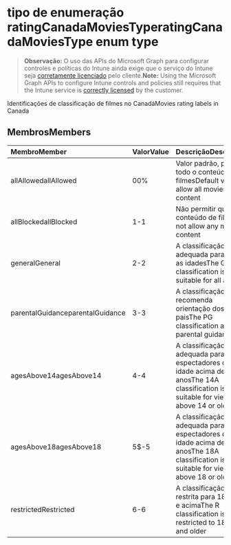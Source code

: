 # <a name="ratingcanadamoviestype-enum-type"></a><span data-ttu-id="013e8-101">tipo de enumeração ratingCanadaMoviesType</span><span class="sxs-lookup"><span data-stu-id="013e8-101">ratingCanadaMoviesType enum type</span></span>

> <span data-ttu-id="013e8-102">**Observação:** O uso das APIs do Microsoft Graph para configurar controles e políticas do Intune ainda exige que o serviço do Intune seja [corretamente licenciado](https://go.microsoft.com/fwlink/?linkid=839381) pelo cliente.</span><span class="sxs-lookup"><span data-stu-id="013e8-102">**Note:** Using the Microsoft Graph APIs to configure Intune controls and policies still requires that the Intune service is [correctly licensed](https://go.microsoft.com/fwlink/?linkid=839381) by the customer.</span></span>

<span data-ttu-id="013e8-103">Identificações de classificação de filmes no Canadá</span><span class="sxs-lookup"><span data-stu-id="013e8-103">Movies rating labels in Canada</span></span>
## <a name="members"></a><span data-ttu-id="013e8-104">Membros</span><span class="sxs-lookup"><span data-stu-id="013e8-104">Members</span></span>
|<span data-ttu-id="013e8-105">Membro</span><span class="sxs-lookup"><span data-stu-id="013e8-105">Member</span></span>|<span data-ttu-id="013e8-106">Valor</span><span class="sxs-lookup"><span data-stu-id="013e8-106">Value</span></span>|<span data-ttu-id="013e8-107">Descrição</span><span class="sxs-lookup"><span data-stu-id="013e8-107">Description</span></span>|
|:---|:---|:---|
|<span data-ttu-id="013e8-108">allAllowed</span><span class="sxs-lookup"><span data-stu-id="013e8-108">allAllowed</span></span>|<span data-ttu-id="013e8-109">0</span><span class="sxs-lookup"><span data-stu-id="013e8-109">0%</span></span>|<span data-ttu-id="013e8-110">Valor padrão, permitir todo o conteúdo de filmes</span><span class="sxs-lookup"><span data-stu-id="013e8-110">Default value, allow all movies content</span></span>|
|<span data-ttu-id="013e8-111">allBlocked</span><span class="sxs-lookup"><span data-stu-id="013e8-111">allBlocked</span></span>|<span data-ttu-id="013e8-112">1</span><span class="sxs-lookup"><span data-stu-id="013e8-112">-1</span></span>|<span data-ttu-id="013e8-113">Não permitir qualquer conteúdo de filmes</span><span class="sxs-lookup"><span data-stu-id="013e8-113">Do not allow any movies content</span></span>|
|<span data-ttu-id="013e8-114">general</span><span class="sxs-lookup"><span data-stu-id="013e8-114">General</span></span>|<span data-ttu-id="013e8-115">2</span><span class="sxs-lookup"><span data-stu-id="013e8-115">-2</span></span>|<span data-ttu-id="013e8-116">A classificação G é adequada para todas as idades</span><span class="sxs-lookup"><span data-stu-id="013e8-116">The G classification is suitable for all ages</span></span>|
|<span data-ttu-id="013e8-117">parentalGuidance</span><span class="sxs-lookup"><span data-stu-id="013e8-117">parentalGuidance</span></span>|<span data-ttu-id="013e8-118">3</span><span class="sxs-lookup"><span data-stu-id="013e8-118">-3</span></span>|<span data-ttu-id="013e8-119">A classificação PG recomenda orientação dos pais</span><span class="sxs-lookup"><span data-stu-id="013e8-119">The PG classification advises parental guidance</span></span>|
|<span data-ttu-id="013e8-120">agesAbove14</span><span class="sxs-lookup"><span data-stu-id="013e8-120">agesAbove14</span></span>|<span data-ttu-id="013e8-121">4</span><span class="sxs-lookup"><span data-stu-id="013e8-121">-4</span></span>|<span data-ttu-id="013e8-122">A classificação 14A é adequada para os espectadores com idade acima de 14 anos</span><span class="sxs-lookup"><span data-stu-id="013e8-122">The 14A classification is suitable for viewers above 14 or older</span></span>|
|<span data-ttu-id="013e8-123">agesAbove18</span><span class="sxs-lookup"><span data-stu-id="013e8-123">agesAbove18</span></span>|<span data-ttu-id="013e8-124">5</span><span class="sxs-lookup"><span data-stu-id="013e8-124">$-5</span></span>|<span data-ttu-id="013e8-125">A classificação 18A é adequada para os espectadores com idade acima de 18 anos</span><span class="sxs-lookup"><span data-stu-id="013e8-125">The 18A classification is suitable for viewers above 18 or older</span></span>|
|<span data-ttu-id="013e8-126">restricted</span><span class="sxs-lookup"><span data-stu-id="013e8-126">Restricted</span></span>|<span data-ttu-id="013e8-127">6</span><span class="sxs-lookup"><span data-stu-id="013e8-127">-6</span></span>|<span data-ttu-id="013e8-128">A classificação R é restrita para 18 anos e acima</span><span class="sxs-lookup"><span data-stu-id="013e8-128">The R classification is restricted to 18 years and older</span></span>|








